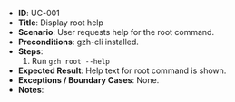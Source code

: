 - **ID**: UC-001
- **Title**: Display root help
- **Scenario**: User requests help for the root command.
- **Preconditions**: gzh-cli installed.
- **Steps**:
  1. Run `gzh root --help`
- **Expected Result**: Help text for root command is shown.
- **Exceptions / Boundary Cases**: None.
- **Notes**:
